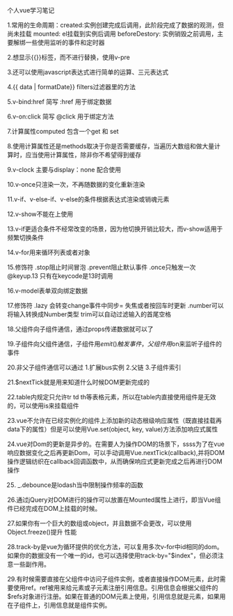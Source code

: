 个人vue学习笔记

1.常用的生命周期：created:实例创建完成后调用，此阶段完成了数据的观测，但尚未挂载
mounted: el挂载到实例后调用  beforeDestory: 实例销毁之前调用，主要解绑一些使用监听的事件和定时器

2.想显示{{}}标签，而不进行替换，使用v-pre

3.还可以使用javascript表达式进行简单的运算、三元表达式

4.{{ data | formatDate}}  filters过滤器里的方法

5.v-bind:href 简写 :href 用于绑定数据

6.v-on:click 简写 @click 用于绑定方法 

7.计算属性computed 包含一个get 和 set

8.使用计算属性还是methods取决于你是否需要缓存，当遍历大数组和做大量计算时，应当使用计算属性，除非你不希望得到缓存

9.v-clock 主要与display：none 配合使用

10.v-once只渲染一次，不再随数据的变化重新渲染

11.v-if、v-else-if、v-else的条件根据表达式渲染或销魂元素

12.v-show不能在<tempalte>上使用

13.v-if更适合条件不经常改变的场景，因为他切换开销比较大，而v-show适用于频繁切换条件

14.v-for用来循环列表或者对象

15.修饰符 .stop阻止时间冒泡 .prevent阻止默认事件 .once只触发一次  @keyup.13 只有在keycode是13时调用

16.v-model表单双向绑定数据

17.修饰符 .lazy 会转变change事件中同步= 失焦或者按回车时更新 .number可以将输入转换成Number类型 trim可以自动过滤输入的首尾空格

18.父组件向子组件通信，通过props传递数据就可以了

19.子组件向父组件通信，子组件用$emit()触发事件，父组件用$on来监听子组件的事件

20.非父子组件通信可以通过 1.扩展bus实例 2.父链 3.子组件索引

21.$nextTick就是用来知道什么时候DOM更新完成的

22.table内规定只允许tr td th等表格元素，所以在table内直接使用组件是无效的，可以使用is来挂载组件

23.vue不允许在已经实例化的组件上添加新的动态根级响应属性（既直接挂载再data下的属性）但是可以使用Vue.set(object, key, value)方法添加响应式属性

24.vue对Dom的更新是异步的。在需要人为操作DOM的场景下，ssss为了在vue响应数据变化之后再更新Dom，可以手动调用Vue.nextTick(callback),并将DOM操作逻辑纺织在callback回调函数中，从而确保响应式更新完成之后再进行DOM操作

25. _.debounce是lodash当中限制操作频率的函数

26.通过jQuery对DOM进行的操作可以放置在Mounted属性上进行，即当Vue组件已经完成在DOM上挂载的时候。

27.如果你有一个巨大的数组或object，并且数据不会更改，可以使用Object.freeze()提升 性能

28.track-by是vue为循环提供的优化方法，可以复用多次v-for中id相同的dom。如果你的数据没有一个唯一的id，也可以选择使用track-by="$index"，但必须注意一些副作用。

29.有时候需要直接在父组件中访问子组件实例，或者直接操作DOM元素，此时需要使用ref。ref被用来给元素或子元素注册引用信息。引用信息会根据父组件的$refs对象进行注册。如果在普通的DOM元素上使用，引用信息就是元素，如果用在子组件上，引用信息就是组件实例。

<!-- let vm = new Vue();
vm = {
  // Vue实例属性的代理
  $data: "被watch的data对象",
  $props: "当前组件收到的props",
  $el: "Vue实例使用的根DOM元素",
  $options: "当前Vue实例的初始化选项",
  $parent: "父组件Vue对象的实例",
  $root: "根组件Vue对象的实例",
  $children: "当前实例的直接子组件",
  $slots: "访问被slot分发的内容",
  $scopedSlots: "访问scoped slots",
  $refs: "包含所有拥有ref注册的子组件",
  $isServer: "判断Vue实例是否运行于服务器",
  $attrs: "包含父作用域中非props的属性绑定",
  $listeners: "包含了父作用域中的v-on事件监听器",
  // 数据
  $watch: "观察Vue实例变化的表达式、计算属性函数",
  $set: "全局Vue.set的别名",
  $delete: "全局Vue.delete的别名",
  // 事件
  $on: "监听当前实例上的自定义事件，事件可以由vm.$emit触发",
  $once: "监听一个自定义事件，触发一次之后就移除监听器",
  $off: "移除自定义事件监听器",
  $emit: "触发当前实例上的事件",
  // 生命周期
  $mount: "手动地挂载一个没有挂载的Vue实例",
  $forceUpdate: "强制Vue实例重新渲染，仅影响实例本身和插入插槽内容的子组件",
  $nextTick: "将回调延迟到下次DOM更新循环之后执行",
  $destroy: "完全销毁一个实例",
}
 -->
<!-- <html
  v-text = "更新元素的textContent"
  v-html = "更新元素的innerHTML"
  v-show = "根据表达式的true/false，切换HTML元素的display属性"
  v-for = "遍历内部的HTML元素"
  v-pre = "跳过表达式渲染过程，可以显示原始的Mustache标签"
  v-cloak = "保持在HTML元素上直到关联实例结束编译，可以隐藏未编译的Mustache"
  v-once = "只渲染元素和组件一次"
></html>
<!-- 根据表达式的true和false来决定是否渲染元素 -->
<!-- <div v-if="type === "A"">A</div>
<div v-else-if="type === "B"">B</div>
<div v-else-if="type === "C"">C</div>
<div v-else>Not A/B/C</div> -->
<!-- 动态地绑定属性或prop到表达式 -->
<!-- <p v-bind:attrOrProp
  .prop = "被用于绑定DOM属性"
  .camel = "将kebab-case特性名转换为camelCase"
  .sync = "语法糖，会扩展成一个更新父组件绑定值的v-on监听器"
></p> -->
<!-- 绑定事件监听器 -->
<!-- <button
  v-on:eventName
  .stop = "调用event.stopPropagation()"
  .prevent = "调用event.preventDefault()"
  .capture = "添加事件监听器时使用capture模式"
  .self = "当事件是从监听器绑定的元素本身触发时才触发回调" 
  .native = "监听组件根元素的原生事件"-
  .once = "只触发一次回调"
  .left = "点击鼠标左键触发"
  .right = "点击鼠标右键触发"
  .middle = "点击鼠标中键触发"
  .passive = "以{passive: true}模式添加监听器"
  .{keyCode | keyAlias} = "触发特定键触事件"
>
</button> -->
<!-- 表单控件的响应式绑定 -->
<!-- <input 
  v-model
  .lazy = "取代input监听change事件"
  .number = "输入字符串转为数字"
  .trim = "过滤输入的首尾空格" />  -->

